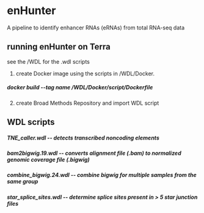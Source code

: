 # enHunter
A pipeline to identify enhancer RNAs (eRNAs) from total RNA-seq data

## running enHunter on Terra 
see the /WDL for the .wdl scripts 

1. create Docker image using the scripts in /WDL/Docker.

##### docker build --tag name /WDL/Docker/script/Dockerfile

2. create Broad Methods Repository and import WDL script

## WDL scripts 
##### TNE_caller.wdl  -- detects transcribed noncoding elements 
##### bam2bigwig.19.wdl  -- converts alignment file (.bam) to normalized genomic coverage file (.bigwig)
##### combine_bigwig.24.wdl -- combine bigwig for multiple samples from the same group
##### star_splice_sites.wdl -- determine splice sites present in > 5 star junction files 
